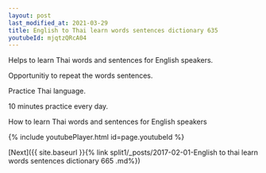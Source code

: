 ```yaml
---
layout: post
last_modified_at: 2021-03-29
title: English to Thai learn words sentences dictionary 635 
youtubeId: mjqtzQRcA04
---
```

 
 
Helps to learn Thai words and sentences for English speakers.

Opportunitiy to repeat the words sentences. 

Practice Thai language. 
 
10 minutes practice every day. 
 
How to learn Thai words and sentences for English speakers 
 
{% include youtubePlayer.html id=page.youtubeId %}
 
 
[Next]({{ site.baseurl }}{% link  split1/_posts/2017-02-01-English to thai learn words sentences dictionary 665 .md%})
 
